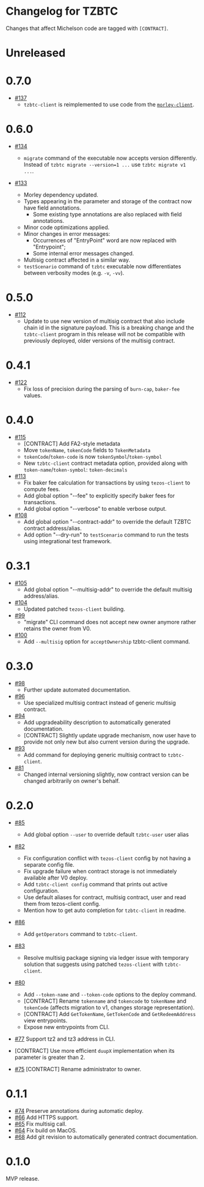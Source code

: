 <!--
 - SPDX-FileCopyrightText: 2019-2020 Bitcoin Suisse
 -
 - SPDX-License-Identifier: LicenseRef-MIT-BitcoinSuisse
 -->

# Changelog for TZBTC

Changes that affect Michelson code are tagged with `[CONTRACT]`.

Unreleased
==========

0.7.0
==========
* [#137](https://github.com/tz-wrapped/tezos-btc/pull/141)
  + `tzbtc-client` is reimplemented to use code from the [`morley-client`](https://gitlab.com/morley-framework/morley/-/tree/master/code/morley-client).


0.6.0
==========
* [#134](https://github.com/tz-wrapped/tezos-btc/pull/134)
  + `migrate` command of the executable now accepts version differently.
    Instead of
    `tzbtc migrate --version=1 ...`
    use
    `tzbtc migrate v1 ...`.

* [#133](https://github.com/tz-wrapped/tezos-btc/pull/133)
  + Morley dependency updated.
  + Types appearing in the parameter and storage of the contract now have field annotations.
    + Some existing type annotations are also replaced with field annotations.
  + Minor code optimizations applied.
  + Minor changes in error messages:
    + Occurrences of "EntryPoint" word are now replaced with "Entrypoint";
    + Some internal error messages changed.
  + Multisig contract affected in a similar way.
  + `testScenario` command of `tzbtc` executable now differentiates between verbosity modes (e.g. `-v`, `-vv`).

0.5.0
=====
* [#112](https://github.com/tz-wrapped/tezos-btc/pull/112)
  - Update to use new version of multisig contract that also include chain id
  in the signature payload. This is a breaking change and the `tzbtc-client`
  program in this release will not be compatible with previously deployed, older
  versions of the multisig contract.

0.4.1
=====
* [#122](https://github.com/tz-wrapped/tezos-btc/pull/122)
  - Fix loss of precision during the parsing of `burn-cap`, `baker-fee` values.

0.4.0
=====
* [#115](https://github.com/tz-wrapped/tezos-btc/pull/115)
  - [CONTRACT] Add FA2-style metadata
  - Move `tokenName`, `tokenCode` fields to `TokenMetadata`
  - `tokenCode`/`token-code` is now `tokenSymbol`/`token-symbol`
  - New `tzbtc-client` contract metadata option, provided along with `token-name`/`token-symbol`: `token-decimals`
* [#113](https://github.com/tz-wrapped/tezos-btc/pull/113)
  - Fix baker fee calculation for transactions by using `tezos-client` to compute fees.
  - Add global option "--fee" to explicitly specify baker fees for transactions.
  - Add global option "--verbose" to enable verbose output.
* [#108](https://github.com/tz-wrapped/tezos-btc/pull/108)
  - Add global option "--contract-addr" to override the default TZBTC contract address/alias.
  - Add option "--dry-run" to `testScenario` command to run the tests using integrational test
  framework.

0.3.1
=====
* [#105](https://github.com/tz-wrapped/tezos-btc/pull/105)
  - Add global option "--multisig-addr" to override the default multisig address/alias.
* [#104](https://github.com/tz-wrapped/tezos-btc/pull/104)
  - Updated patched `tezos-client` building.
* [#99](https://github.com/tz-wrapped/tezos-btc/pull/99)
  - "migrate" CLI command does not accept new owner anymore rather retains
    the owner from V0.
* [#100](https://github.com/tz-wrapped/tezos-btc/pull/100)
  - Add `--multisig` option for `acceptOwnership` tzbtc-client command.

0.3.0
=====
* [#98](https://github.com/tz-wrapped/tezos-btc/pull/98)
  - Further update automated documentation.
* [#96](https://github.com/tz-wrapped/tezos-btc/pull/96)
  - Use specialized multisig contract instead of generic multisig contract.
* [#94](https://github.com/tz-wrapped/tezos-btc/pull/94)
  - Add upgradeability description to automatically generated documentation.
  - [CONTRACT] Slightly update upgrade mechanism, now user have to provide not only
  new but also current version during the upgrade.
* [#93](https://github.com/tz-wrapped/tezos-btc/pull/93)
  - Add command for deploying generic multisig contract to `tzbtc-client`.
* [#81](https://github.com/tz-wrapped/tezos-btc/pull/81)
  - Changed internal versioning slightly, now contract version can be changed arbitrarily on owner's behalf.

0.2.0
=====
* [#85](https://github.com/tz-wrapped/tezos-btc/pull/87)
  - Add global option `--user` to override default `tzbtc-user` user alias

* [#82](https://github.com/tz-wrapped/tezos-btc/pull/82)
  - Fix configuration conflict with `tezos-client` config by not having a separate config file.
  - Fix upgrade failure when contract storage is not immediately available after V0 deploy.
  - Add `tzbtc-client config` command that prints out active configuration.
  - Use default aliases for contract, multisig contract, user and read them from tezos-client config.
  - Mention how to get auto completion for `tzbtc-client` in readme.

* [#86](https://github.com/tz-wrapped/tezos-btc/pull/86)
  - Add `getOperators` command to `tzbtc-client`.

* [#83](https://github.com/tz-wrapped/tezos-btc/pull/83)
  - Resolve multisig package signing via ledger issue with temporary solution that
  suggests using patched `tezos-client` with `tzbtc-client`.

* [#80](https://github.com/tz-wrapped/tezos-btc/pull/80)
  - Add `--token-name` and `--token-code` options to the deploy command.
  - [CONTRACT] Rename `tokenname` and `tokencode` to `tokenName` and `tokenCode` (affects migration to v1, changes storage representation).
  - [CONTRACT] Add `GetTokenName`, `GetTokenCode` and `GetRedeemAddress` view entrypoints.
  - Expose new entrypoints from CLI.

* [#77](https://github.com/tz-wrapped/tezos-btc/pull/77)
  Support tz2 and tz3 address in CLI.

* [CONTRACT] Use more efficient `duupX` implementation when its parameter is greater than 2.

* [#75](https://github.com/tz-wrapped/tezos-btc/pull/75)
  [CONTRACT] Rename administrator to owner.

0.1.1
=====

* [#74](https://github.com/tz-wrapped/tezos-btc/pull/74)
  Preserve annotations during automatic deploy.
* [#66](https://github.com/tz-wrapped/tezos-btc/pull/66)
  Add HTTPS support.
* [#65](https://github.com/tz-wrapped/tezos-btc/pull/65)
  Fix multisig call.
* [#64](https://github.com/tz-wrapped/tezos-btc/pull/64)
  Fix build on MacOS.
* [#68](https://github.com/tz-wrapped/tezos-btc/pull/68)
  Add git revision to automatically generated contract documentation.

0.1.0
=====

MVP release.
